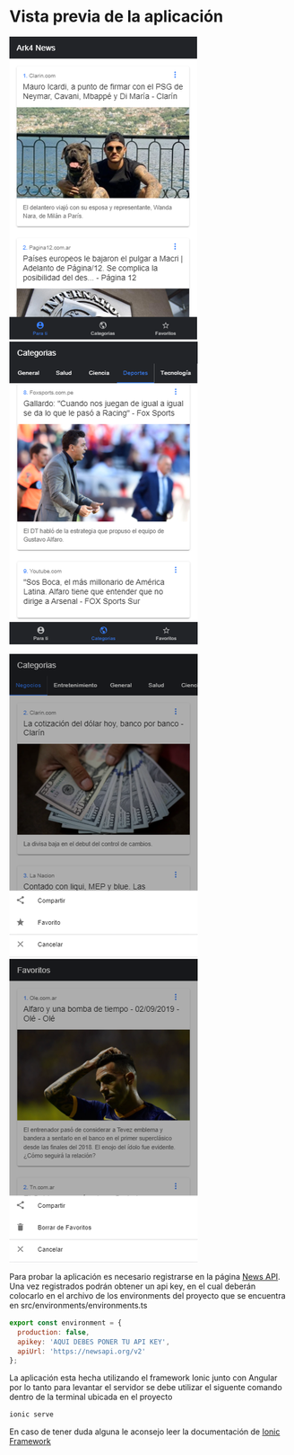 # Vista previa de la aplicación

![](docs/ark4News.png) ![](docs/ark4News-categorias.png)

![](docs/ark4News-opciones.png) ![](docs/ark4News-favoritos.png)

Para probar la aplicación es necesario registrarse en la página [News API](https://newsapi.org).
Una vez registrados podrán obtener un api key, en el cual deberán colocarlo en el archivo de los environments del proyecto que se encuentra en src/environments/environments.ts 

~~~js
export const environment = {
  production: false,
  apikey: 'AQUI DEBES PONER TU API KEY',
  apiUrl: 'https://newsapi.org/v2'
};
~~~

La aplicación esta hecha utilizando el framework Ionic junto con Angular por lo tanto para levantar el servidor se debe utilizar el siguente comando dentro de la terminal ubicada en el proyecto

~~~bash
ionic serve
~~~

En caso de tener duda alguna le aconsejo leer la documentación de [Ionic Framework](https://ionicframework.com/)




